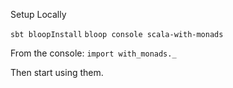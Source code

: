 Setup Locally

`sbt bloopInstall`
`bloop console scala-with-monads`

From the console: `import with_monads._`

Then start using them.